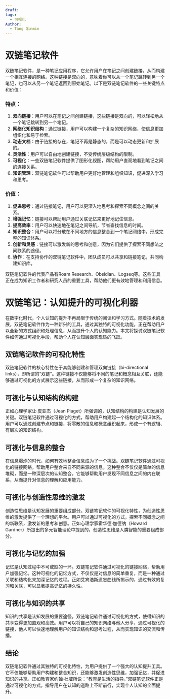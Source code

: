 ```yaml
---
draft: 
tags:
  - 可视化
Author:
  - Tang Qinmin
---
```

# 双链笔记软件

双链笔记软件，是一种笔记应用程序，它允许用户在笔记之间创建链接，从而构建一个相互连接的网络。这种链接是双向的，意味着你可以从一个笔记跳转到另一个笔记，也可以从另一个笔记返回到原始笔记。以下是双链笔记软件的一些关键特点和价值：

### 特点：

1. **双向链接**：用户可以在笔记之间创建链接，这些链接是双向的，可以轻松地从一个笔记跳转到另一个笔记。
2. **网络化知识结构**：通过链接，用户可以构建一个复杂的知识网络，使信息更加组织化和易于检索。
3. **动态文档**：由于链接的存在，笔记不再是静态的，而是可以动态更新和扩展的。
4. **灵活性**：用户可以自由地创建链接，不受传统层级结构的限制。
5. **可视化**：一些双链笔记软件提供了图形化视图，帮助用户直观地看到笔记之间的连接关系。
6. **知识管理**：双链笔记软件可以帮助用户更好地管理和组织知识，促进深入学习和思考。

### 价值：

1. **促进思考**：通过链接笔记，用户可以更深入地思考和探索不同概念之间的关系。
2. **增强记忆**：链接可以帮助用户通过关联记忆来更好地记住信息。
3. **提高效率**：用户可以快速地在笔记之间导航，节省查找信息的时间。
4. **知识整合**：用户可以将分散在不同地方的信息整合到一个笔记网络中，形成完整的知识体系。
5. **创新和灵感**：链接可以激发新的思考和创意，因为它们提供了探索不同想法之间联系的途径。
6. **协作**：在支持协作的双链笔记软件中，团队成员可以共享和链接笔记，共同构建知识库。

双链笔记软件的代表产品有Roam Research、Obsidian、Logseq等。这些工具正在成为知识工作者和研究人员的重要工具，帮助他们更有效地管理和利用信息。

# 双链笔记：认知提升的可视化利器

在数字化时代，个人认知的提升不再局限于传统的阅读和学习方式。随着技术的发展，双链笔记软件作为一种新兴的工具，通过其独特的可视化功能，正在帮助用户以全新的方式组织和处理信息，从而提升个人的认知能力。本文将探讨双链笔记软件如何通过可视化手段，帮助个人在认知层面实现质的飞跃。

## 双链笔记软件的可视化特性

双链笔记软件的核心特性在于其能够创建和管理双向链接（bi-directional links），即所谓的“双链”。这种链接不仅能够将不同的笔记和概念相互关联，还能够通过可视化的方式展示这些链接，从而形成一个复杂的知识网络。

## 可视化与认知结构的构建

正如心理学家让·皮亚杰（Jean Piaget）所强调的，认知结构的构建是认知发展的关键。双链笔记软件通过可视化的方式，帮助用户构建起一个结构化的知识体系。用户可以通过创建节点和链接，将零散的信息和概念组织起来，形成一个有逻辑、有层次的知识结构。

## 可视化与信息的整合

在信息爆炸的时代，如何有效地整合信息成为了一个挑战。双链笔记软件通过可视化的链接网络，帮助用户整合来自不同来源的信息。这种整合不仅仅是简单的信息堆砌，而是一种深层次的认知整合，它能够帮助用户发现不同信息之间的内在联系，从而提升对信息的理解和应用能力。

## 可视化与创造性思维的激发

创造性思维是认知发展的重要组成部分。双链笔记软件的可视化特性，为创造性思维的激发提供了一个理想的平台。用户可以通过可视化的方式，探索不同概念之间的新联系，激发新的思考和创意。正如心理学家霍华德·加德纳（Howard Gardner）所提出的多元智能理论中提到的，创造性思维是人类智能的重要组成部分。

## 可视化与记忆的加强

记忆是认知过程中不可或缺的一环。双链笔记软件通过可视化的链接网络，帮助用户加强记忆。这种可视化的记忆方式，不仅仅是对信息的简单重复，而是一种通过关联和结构化来加深记忆的过程。正如艾宾浩斯遗忘曲线所揭示的，通过有效的复习和关联，可以显著提高记忆的持久性。

## 可视化与知识的共享

知识的共享是认知发展的重要途径。双链笔记软件通过可视化的方式，使得知识的共享变得更加直观和高效。用户可以将自己的知识网络与他人分享，通过可视化的链接，他人可以快速地理解用户的知识结构和思考过程，从而实现知识的交流和传播。

## 结论

双链笔记软件通过其独特的可视化特性，为用户提供了一个强大的认知提升工具。它不仅能够帮助用户构建和整合知识，还能够激发创造性思维，加强记忆，并促进知识的共享。正如教育家约翰·杜威所说：“教育是生活的指导。”双链笔记软件正是通过可视化的方式，指导用户在认知的道路上不断前行，实现个人认知的全面提升。
